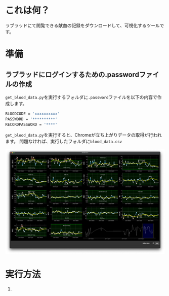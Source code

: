 # これは何？

ラブラッドにて閲覧できる献血の記録をダウンロードして、可視化するツールです。

# 準備
## ラブラッドにログインするための.passwordファイルの作成

`get_blood_data.py`を実行するフォルダに`.password`ファイルを以下の内容で作成します。

```sh
BLOODCODE = 'xxxxxxxxxx'
PASSWORD = '**********'
RECORDPASSWORD = '****'
```

`get_blood_data.py`を実行すると、Chromeが立ち上がりデータの取得が行われます。
問題なければ、実行したフォルダに`blood_data.csv`




![](imgs/2023-03-09-07-49-37.png)

# 実行方法
1. 


